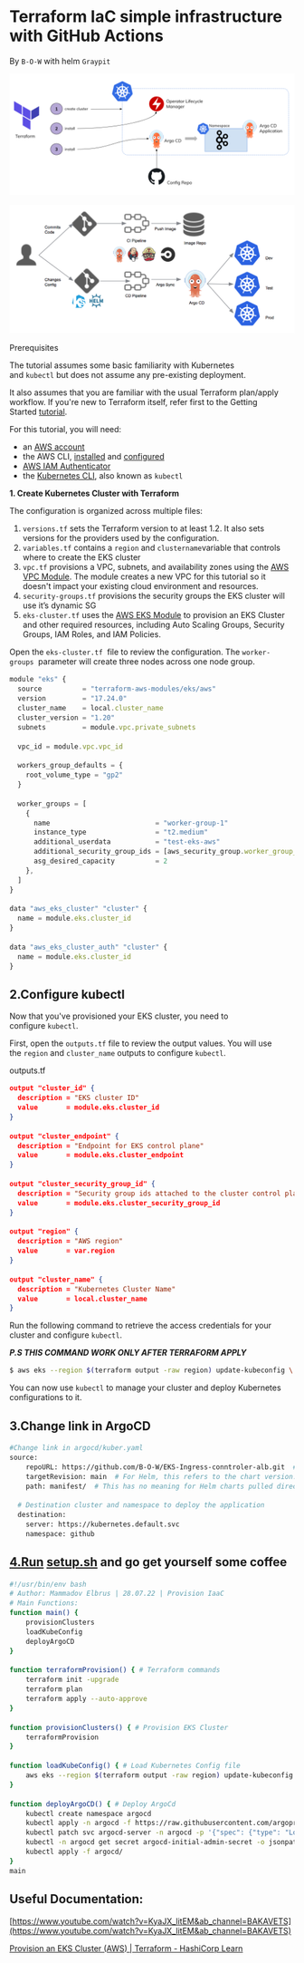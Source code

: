 # Terraform IaC simple infrastructure with GitHub Actions

By  `B-O-W` with helm `Graypit`

![Untitled](Terraform%20IaC%20simple%20infrastructure%20with%20GitHub%20Ac%2058bb1b8160194bad875a5685604d5bb1/Untitled.png)

![Untitled](Terraform%20IaC%20simple%20infrastructure%20with%20GitHub%20Ac%2058bb1b8160194bad875a5685604d5bb1/Untitled%201.png)

Prerequisites

The tutorial assumes some basic familiarity with Kubernetes and `kubectl` but does not assume any pre-existing deployment.

It also assumes that you are familiar with the usual Terraform plan/apply workflow. If you're new to Terraform itself, refer first to the Getting Started [tutorial](https://learn.hashicorp.com/collections/terraform/aws-get-started).

For this tutorial, you will need:

- an [AWS account](https://portal.aws.amazon.com/billing/signup?nc2=h_ct&src=default&redirect_url=https%3A%2F%2Faws.amazon.com%2Fregistration-confirmation#/start)
- the AWS CLI, [installed](https://docs.aws.amazon.com/cli/latest/userguide/getting-started-install.html) and [configured](https://docs.aws.amazon.com/cli/latest/userguide/cli-chap-configure.html)
- [AWS IAM Authenticator](https://docs.aws.amazon.com/eks/latest/userguide/install-aws-iam-authenticator.html)
- the [Kubernetes CLI](https://kubernetes.io/docs/tasks/tools/install-kubectl/), also known as `kubectl`

****1. Create Kubernetes Cluster with Terraform****

The configuration is organized across multiple files:

1. `versions.tf` sets the Terraform version to at least 1.2. It also sets versions for the providers used by the configuration.
2. `variables.tf` contains a `region` and `clustername`variable that controls where to create the EKS cluster
3. `vpc.tf` provisions a VPC, subnets, and availability zones using the [AWS VPC Module](https://registry.terraform.io/modules/terraform-aws-modules/vpc/aws/2.32.0). The module creates a new VPC for this tutorial so it doesn't impact your existing cloud environment and resources.
4. `security-groups.tf` provisions the security groups the EKS cluster will use it’s dynamic SG
5. `eks-cluster.tf` uses the [AWS EKS Module](https://registry.terraform.io/modules/terraform-aws-modules/eks/aws/11.0.0) to provision an EKS Cluster and other required resources, including Auto Scaling Groups, Security Groups, IAM Roles, and IAM Policies.

Open the `eks-cluster.tf`
 file to review the configuration. The `worker-groups`
 parameter will create three nodes across one node group.

```jsx
module "eks" {
  source          = "terraform-aws-modules/eks/aws"
  version         = "17.24.0"
  cluster_name    = local.cluster_name
  cluster_version = "1.20"
  subnets         = module.vpc.private_subnets

  vpc_id = module.vpc.vpc_id

  workers_group_defaults = {
    root_volume_type = "gp2"
  }

  worker_groups = [
    {
      name                          = "worker-group-1"
      instance_type                 = "t2.medium"
      additional_userdata           = "test-eks-aws"
      additional_security_group_ids = [aws_security_group.worker_group_mgmt_one.id]
      asg_desired_capacity          = 2
    },
  ]
}

data "aws_eks_cluster" "cluster" {
  name = module.eks.cluster_id
}

data "aws_eks_cluster_auth" "cluster" {
  name = module.eks.cluster_id
}
```

## 2.Configure kubectl

Now that you've provisioned your EKS cluster, you need to configure `kubectl`.

First, open the `outputs.tf` file to review the output values. You will use the `region` and `cluster_name` outputs to configure `kubectl`.

outputs.tf

```json
output "cluster_id" {
  description = "EKS cluster ID"
  value       = module.eks.cluster_id
}

output "cluster_endpoint" {
  description = "Endpoint for EKS control plane"
  value       = module.eks.cluster_endpoint
}

output "cluster_security_group_id" {
  description = "Security group ids attached to the cluster control plane"
  value       = module.eks.cluster_security_group_id
}

output "region" {
  description = "AWS region"
  value       = var.region
}

output "cluster_name" {
  description = "Kubernetes Cluster Name"
  value       = local.cluster_name
}
```

Run the following command to retrieve the access credentials for your cluster and configure `kubectl`.

***P.S THIS COMMAND WORK ONLY AFTER TERRAFORM APPLY***

```bash
$ aws eks --region $(terraform output -raw region) update-kubeconfig \    --name $(terraform output -raw cluster_name)
```

You can now use `kubectl` to manage your cluster and deploy Kubernetes configurations to it.

## 3.Change link in ArgoCD

```bash
#Change link in argocd/kuber.yaml 
source:
    repoURL: https://github.com/B-O-W/EKS-Ingress-conntroler-alb.git  # Can point to either a Helm chart repo or a git repo.
    targetRevision: main  # For Helm, this refers to the chart version.
    path: manifest/  # This has no meaning for Helm charts pulled directly from a Helm repo instead of git.

  # Destination cluster and namespace to deploy the application
  destination:
    server: https://kubernetes.default.svc
    namespace: github

```

## [4.Run](http://4.Run) [setup.sh](http://setup.sh) and go get yourself some coffee

```bash
#!/usr/bin/env bash
# Author: Mammadov Elbrus | 28.07.22 | Provision IaaC
# Main Functions:
function main() {
    provisionClusters
    loadKubeConfig
    deployArgoCD
}

function terraformProvision() { # Terraform commands
    terraform init -upgrade
    terraform plan
    terraform apply --auto-approve
}

function provisionClusters() { # Provision EKS Cluster
    terraformProvision
}

function loadKubeConfig() { # Load Kubernetes Config file
    aws eks --region $(terraform output -raw region) update-kubeconfig --name $(terraform output -raw cluster_name)
}

function deployArgoCD() { # Deploy ArgoCd
    kubectl create namespace argocd
    kubectl apply -n argocd -f https://raw.githubusercontent.com/argoproj/argo-cd/stable/manifests/install.yaml
    kubectl patch svc argocd-server -n argocd -p '{"spec": {"type": "LoadBalancer"}}'
    kubectl -n argocd get secret argocd-initial-admin-secret -o jsonpath="{.data.password}" | base64 -d; |echo "  It's password:"
    kubectl apply -f argocd/
}
main
```

## ****Useful Documentation:****

[https://www.youtube.com/watch?v=KyaJX_litEM&ab_channel=BAKAVETS](https://www.youtube.com/watch?v=KyaJX_litEM&ab_channel=BAKAVETS)

[Provision an EKS Cluster (AWS) | Terraform - HashiCorp Learn](https://learn.hashicorp.com/tutorials/terraform/eks)